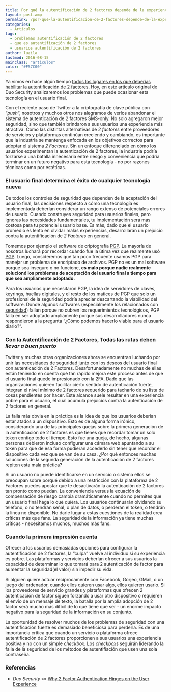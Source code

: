 ```yaml
---
title: Por qué la autentificación de 2 factores depende de la experiencia del usuario
layout: post.amp
permalink: /por-que-la-autentificacion-de-2-factores-depende-de-la-experiencia-del-usuario/
categories:
  - Articulos
tags:
  - problemas autentificación de 2 factores
  - que es autentificación de 2 factores
  - usuarios autentificación de 2 factores
author: luzila
lastmod: 2016-08-15
mainclass: "articulos"
color: "#F57C00"
---
```


<figure>
    <amp-img on="tap:lightbox1" role="button" tabindex="0" layout="responsive" src="/assets/img/2013/08/2-factor-authentication1.jpg" alt="Por qué la autentificación de 2 factores depende de la experiencia del usuario" width="700px" height="349px"></amp-img>
</figure>

Ya vimos en hace algún tiempo [todos los lugares en los que deberías habilitar la autentificación de 2 factores][1]. Hoy, en este artículo original de Duo Security analizaremos los problemas que puede ocasionar esta tecnología en el usuario final.

<!--more-->



Con el reciente paso de Twitter a la criptografía de clave pública con &#8220;*push*&#8220;, nosotros y muchos otros nos alegramos de verlos abandonar el sistema de autenticación de 2 factores SMS-only. No solo agregaron mejor seguridad, sino que también brindaron a sus usuarios una experiencia más atractiva. Como las distintas alternativas de *2 factores* entre proveedores de servicios y plataformas continúan creciendo y cambiando, es importante que la industria se mantenga enfocada en los objetivos correctos para adoptar el sistema *2 Factores*. Sin un enfoque diferenciado en cómo los usuarios experimentan la autenticación de 2 factores, la industria podría forzarse a una batalla innecesaria entre riesgo y conveniencia que podría terminar en un futuro negativo para esta tecnología - no por razones técnicas como por estéticas.

### El usuario final determina el éxito de cualquier tecnología nueva

De todos los controles de seguridad que dependen de la aceptación del usuario final, las decisiones respecto a cómo una tecnología es implementada deberían considerar un rango extenso de potenciales errores de usuario. Cuando construyes seguridad para usuarios finales, pero ignoras las necesidades fundamentales, tu implementación será más costosa para tu potencial usuario base. Es más, dado que el usuario promedio es lento en olvidar malas experiencias, desarrollarán un prejuicio contra la autentificación de *2 Factores* en general.

Tomemos por ejemplo el software de criptografía [PGP][2]. La mayoría de nosotros luchará por recordar cuándo fue la útima vez que realmente usó <a href="https://es.wikipedia.org/wiki/PGP" title="Definición de PGP en Wikipedia" target="_blank">PGP</a>. Luego, consideremos qué tan poco frecuente usamos PGP para manejar un problema de encriptado de archivos. PGP no es un mal software porque sea inseguro o no funcione, **es malo porque nadie realmente solucionó los problemas de aceptación del usuario final a tiempo para que sea ampliamente adoptado.**

Para los usuarios que necesitaron PGP, la idea de servidores de claves, keyrings, huellas digitales, y el resto de los matices de PGP que solo un profesional de la seguridad podría apreciar descartando la viabilidad del software. Donde algunos softwares (especialmente los relacionados con [seguridad][3]) fallan porque no cubren los requerimientos tecnológicos, PGP falla en ser adoptado ampliamente porque sus desarrolladores nunca respondieron a la pregunta &#8220;¿Cómo podemos hacerlo viable para el usuario diario?&#8221;.

### Con la Autentificación de 2 Factores, Todas las rutas deben *llevar a buen puerto*

Twitter y muchas otras organizaciones ahora se encuentran luchando por unir las necesidades de seguridad junto con los deseos del usuario final con autenticación de 2 Factores. Desafortunadamente no muchas de ellas están teniendo en cuenta qué tan rápido mejora este proceso antes de que el usuario final quede impresionado con la 2FA. Dado que las organizaciones quieren facilitar cierto sentido de autenticación fuerte, integran el nivel mínimo de 2 factores requerido para tacharlo de su lista de cosas pendientes por hacer. Este alcance suele resultar en una experiencia pobre para el usuario, el cual acumula prejuicios contra la autenticación de 2 factores en general.

La falla más obvia en la práctica es la idea de que los usuarios deberían estar atados a un dispositivo. Esto es de alguna forma irónico, considerando una de las principales quejas sobre la primera generación de la autenticación de 2 factores es que tienes que recordar tomar un solo token contigo todo el tiempo. Esto fue una queja, de hecho, algunas personas debieron incluso configurar una cámara web apuntando a su token para que de esa forma pudieran accederlo sin tener que recordar el dispositivo cada vez que se van de su casa. ¿Por qué entonces muchas soluciones de la segunda generación de la autenticación de 2 factores repiten esta mala práctica?

Si un usuario no puede identificarse en un servicio o sistema ellos se preocupan sobre porqué debido a una restricción con la plataforma de 2 Factores puedes apostar que te desactivarán la autenticación de 2 factores tan pronto como puedan. La conveniencia versus la ecuación de compensación de riesgo cambia dramáticamente cuando no permites que un usuario final haga lo que quiera. Los usuarios continuarán olvidando su teléfono, o no tendrán señal, o plan de datos, o perderán el token, o tendrán la linea no disponible. No darle lugar a estas cuestiones de la realidad crea críticas más que fans. La seguridad de la información ya tiene muchas críticas - necesitamos muchos, muchos más fans.

### Cuando la primera impresión cuenta

Ofrecer a los usuarios demasiadas opciones para configurar la autentificación de 2 factores, la &#8220;culpa&#8221; vuelve al individuo si su experiencia es pobre. Las plataformas y servicios deberían ofrecer a sus usuarios la capacidad de determinar lo que tomará para 2 autenticación de factor para aumentar la seguridad(el valor) sin impedir su vida.

Si alguien quiere actuar recíprocamente con Facebook, Gorjeo, GMail, o un juego del ordenador, cuando ellos quieren usar algo, ellos quieren usarlo. Si los proveedores de servicio grandes y plataformas que ofrecen 2 autenticación de factor siguen forzando a usar otro dispositivo o requieren el envío de un mensaje de texto, la batalla por la amplia adopción de 2 factor será mucho más difícil de lo que tiene que ser - un enorme impacto negativo para la seguridad de la información en su conjunto.

La oportunidad de resolver muchos de los problemas de seguridad con una autentificación fuerte es demasiado beneficiosa para perderla. Es de una importancia crítica que cuando un servicio o plataforma ofrece autentificación de 2 factores proporcionen a sus usuarios una experiencia positiva y no con un simple *checkbox*. Los *checkboxs* seguirán liderando la falla de la seguridad de los métodos de autentifiación que usen una sola contraseña.

### Referencias

- *Duo Security* »» <a href="https://blog.duosecurity.com/2013/08/why-2-factor-authentication-hinges-on-the-user-experience/" target="_blank">Why 2 Factor Authentication Hinges on the User Experience</a>

 [1]: https://elbauldelprogramador.com/todos-los-lugares-donde-deberias-habilitar-autenticacion-de-dos-factores-ahora-mismo/ "Todos los lugares donde deberías habilitar la Autentificación de Dos Factores ahora mismo"
 [2]: https://elbauldelprogramador.com/editar-y-crear-archivos-cifrados-con-gpg-en-vim/ "Editar y crear archivos cifrados con GPG en Vim"
 [3]: https://elbauldelprogramador.com/security-now/ "Categoría Seguridad"
